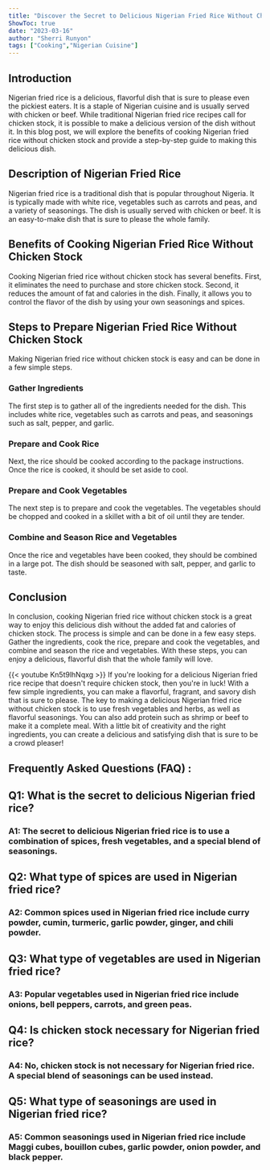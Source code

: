 ```yaml
---
title: "Discover the Secret to Delicious Nigerian Fried Rice Without Chicken Stock!"
ShowToc: true 
date: "2023-03-16"
author: "Sherri Runyon" 
tags: ["Cooking","Nigerian Cuisine"]
---
```

## Introduction 

Nigerian fried rice is a delicious, flavorful dish that is sure to please even the pickiest eaters. It is a staple of Nigerian cuisine and is usually served with chicken or beef. While traditional Nigerian fried rice recipes call for chicken stock, it is possible to make a delicious version of the dish without it. In this blog post, we will explore the benefits of cooking Nigerian fried rice without chicken stock and provide a step-by-step guide to making this delicious dish. 

## Description of Nigerian Fried Rice 

Nigerian fried rice is a traditional dish that is popular throughout Nigeria. It is typically made with white rice, vegetables such as carrots and peas, and a variety of seasonings. The dish is usually served with chicken or beef. It is an easy-to-make dish that is sure to please the whole family. 

## Benefits of Cooking Nigerian Fried Rice Without Chicken Stock 

Cooking Nigerian fried rice without chicken stock has several benefits. First, it eliminates the need to purchase and store chicken stock. Second, it reduces the amount of fat and calories in the dish. Finally, it allows you to control the flavor of the dish by using your own seasonings and spices. 

## Steps to Prepare Nigerian Fried Rice Without Chicken Stock 

Making Nigerian fried rice without chicken stock is easy and can be done in a few simple steps. 

### Gather Ingredients 

The first step is to gather all of the ingredients needed for the dish. This includes white rice, vegetables such as carrots and peas, and seasonings such as salt, pepper, and garlic. 

### Prepare and Cook Rice 

Next, the rice should be cooked according to the package instructions. Once the rice is cooked, it should be set aside to cool. 

### Prepare and Cook Vegetables 

The next step is to prepare and cook the vegetables. The vegetables should be chopped and cooked in a skillet with a bit of oil until they are tender. 

### Combine and Season Rice and Vegetables 

Once the rice and vegetables have been cooked, they should be combined in a large pot. The dish should be seasoned with salt, pepper, and garlic to taste. 

## Conclusion 

In conclusion, cooking Nigerian fried rice without chicken stock is a great way to enjoy this delicious dish without the added fat and calories of chicken stock. The process is simple and can be done in a few easy steps. Gather the ingredients, cook the rice, prepare and cook the vegetables, and combine and season the rice and vegetables. With these steps, you can enjoy a delicious, flavorful dish that the whole family will love.

{{< youtube Kn5t9lhNqxg >}} 
If you're looking for a delicious Nigerian fried rice recipe that doesn't require chicken stock, then you're in luck! With a few simple ingredients, you can make a flavorful, fragrant, and savory dish that is sure to please. The key to making a delicious Nigerian fried rice without chicken stock is to use fresh vegetables and herbs, as well as flavorful seasonings. You can also add protein such as shrimp or beef to make it a complete meal. With a little bit of creativity and the right ingredients, you can create a delicious and satisfying dish that is sure to be a crowd pleaser!

## Frequently Asked Questions (FAQ) :
<h2>Q1: What is the secret to delicious Nigerian fried rice?</h2>

<h3>A1: The secret to delicious Nigerian fried rice is to use a combination of spices, fresh vegetables, and a special blend of seasonings.</h3>

<h2>Q2: What type of spices are used in Nigerian fried rice?</h2>

<h3>A2: Common spices used in Nigerian fried rice include curry powder, cumin, turmeric, garlic powder, ginger, and chili powder.</h3>

<h2>Q3: What type of vegetables are used in Nigerian fried rice?</h2>

<h3>A3: Popular vegetables used in Nigerian fried rice include onions, bell peppers, carrots, and green peas.</h3>

<h2>Q4: Is chicken stock necessary for Nigerian fried rice?</h2>

<h3>A4: No, chicken stock is not necessary for Nigerian fried rice. A special blend of seasonings can be used instead.</h3>

<h2>Q5: What type of seasonings are used in Nigerian fried rice?</h2>

<h3>A5: Common seasonings used in Nigerian fried rice include Maggi cubes, bouillon cubes, garlic powder, onion powder, and black pepper.</h3>




